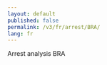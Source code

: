 ```yaml
---
layout: default
published: false
permalink: /v3/fr/arrest/BRA/
lang: fr
---
```


Arrest analysis BRA
